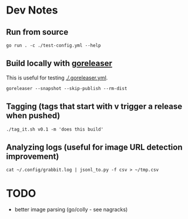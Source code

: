 # Dev Notes

## Run from source

```
go run . -c ./test-config.yml --help
```

## Build locally with [goreleaser](https://goreleaser.com/)

This is useful for testing [./.goreleaser.yml](./.goreleaser.yml).

```
goreleaser --snapshot --skip-publish --rm-dist
```

## Tagging (tags that start with v trigger a release when pushed)

```
./tag_it.sh v0.1 -m 'does this build'
```

## Analyzing logs (useful for image URL detection improvement)

```
cat ~/.config/grabbit.log | jsonl_to.py -f csv > ~/tmp.csv
```

# TODO

- better image parsing (go/colly - see nagracks)

